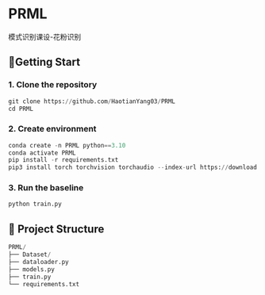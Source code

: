 # PRML
模式识别课设-花粉识别

## 🚀Getting Start

### 1. Clone the repository

```python
git clone https://github.com/HaotianYang03/PRML
cd PRML
```

### 2. Create environment

```python
conda create -n PRML python==3.10
conda activate PRML
pip install -r requirements.txt
pip3 install torch torchvision torchaudio --index-url https://download.pytorch.org/whl/cu118
```

### 3. Run the baseline

```python
python train.py
```

## 📁 Project Structure

```python
PRML/
├── Dataset/
├── dataloader.py
├── models.py
├── train.py
└── requirements.txt
```